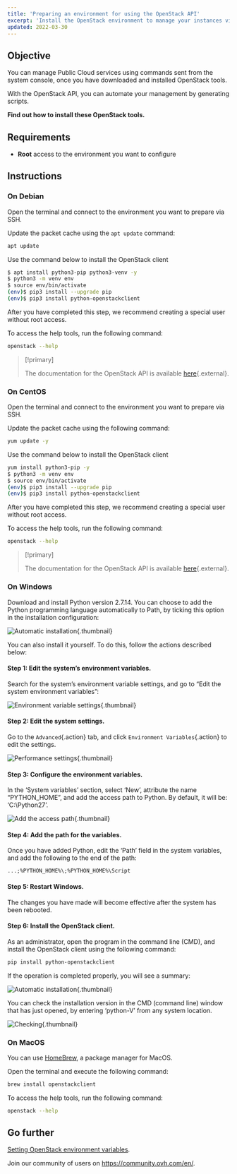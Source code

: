 ```yaml
---
title: 'Preparing an environment for using the OpenStack API'
excerpt: 'Install the OpenStack environment to manage your instances via the API'
updated: 2022-03-30
---
```


## Objective

You can manage Public Cloud services using commands sent from the system console, once you have downloaded and installed OpenStack tools.

With the OpenStack API, you can automate your management by generating scripts. 

**Find out how to install these OpenStack tools.**

## Requirements

- **Root** access to the environment you want to configure

## Instructions

### On Debian

Open the terminal and connect to the environment you want to prepare via SSH.

Update the packet cache using the `apt update` command:

```sh
apt update
```

Use the command below to install the OpenStack client

```sh
$ apt install python3-pip python3-venv -y
$ python3 -m venv env
$ source env/bin/activate
(env)$ pip3 install --upgrade pip
(env)$ pip3 install python-openstackclient
```

After you have completed this step, we recommend creating a special user without root access.

To access the help tools, run the following command:

```sh
openstack --help
```

> [!primary]
>
> The documentation for the OpenStack API is available [here](https://docs.openstack.org/python-openstackclient/latest/){.external}.
>

### On CentOS

Open the terminal and connect to the environment you want to prepare via SSH.

Update the packet cache using the following command:

```sh
yum update -y
```

Use the command below to install the OpenStack client

```sh
yum install python3-pip -y
$ python3 -m venv env
$ source env/bin/activate
(env)$ pip3 install --upgrade pip
(env)$ pip3 install python-openstackclient
```

After you have completed this step, we recommend creating a special user without root access.

To access the help tools, run the following command:

```sh
openstack --help
```

> [!primary]
>
> The documentation for the OpenStack API is available [here](https://docs.openstack.org/python-openstackclient/latest/){.external}.
>

### On Windows

Download and install Python version 2.7.14. You can choose to add the Python programming language automatically to Path, by ticking this option in the installation configuration:

![Automatic installation](images/1_preparation_openstack_environment_windows.png){.thumbnail}

You can also install it yourself. To do this, follow the actions described below:

#### Step 1: Edit the system’s environment variables.

Search for the system’s environment variable settings, and go to “Edit the system environment variables”:

![Environment variable settings](images/2_preparation_openstack_environment_windows.png){.thumbnail}

#### Step 2: Edit the system settings.

Go to the `Advanced`{.action} tab, and click `Environment Variables`{.action} to edit the settings.

![Performance settings](images/3_preparation_openstack_environment_windows.png){.thumbnail}

#### Step 3: Configure the environment variables.

In the ‘System variables’ section, select ‘New’, attribute the name “PYTHON_HOME”, and add the access path to Python. By default, it will be: ‘C:\\Python27’.

![Add the access path](images/4_edit_system_variables.png){.thumbnail}

#### Step 4: Add the path for the variables.

Once you have added Python, edit the ‘Path’ field in the system variables, and add the following to the end of the path:

`...;%PYTHON_HOME%\;%PYTHON_HOME%\Script`

#### Step 5: Restart Windows.

The changes you have made will become effective after the system has been rebooted.

#### Step 6: Install the OpenStack client.

As an administrator, open the program in the command line (CMD), and install the OpenStack client using the following command:

```sh
pip install python-openstackclient
```

If the operation is completed properly, you will see a summary:

![Automatic installation](images/5_preparation_openstack_environment_windows.png){.thumbnail}

You can check the installation version in the CMD (command line) window that has just opened, by entering ‘python-V’ from any system location.

![Checking](images/6_preparation_openstack_environment_windows.png){.thumbnail}

### On MacOS

You can use [HomeBrew](https://brew.sh), a package manager for MacOS.

Open the terminal and execute the following command:

```bash
brew install openstackclient
```

To access the help tools, run the following command:

```sh
openstack --help
```

## Go further

[Setting OpenStack environment variables](/pages/public_cloud/compute/loading_openstack_environment_variables).

Join our community of users on <https://community.ovh.com/en/>.
